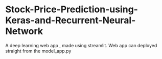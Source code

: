 # Stock-Price-Prediction-using-Keras-and-Recurrent-Neural-Network
A deep learning web app , made using streamlit. 
Web app can deployed straight from the model_app.py  
